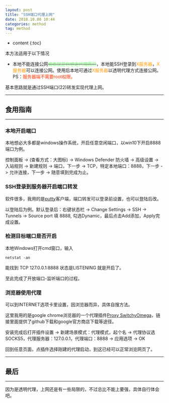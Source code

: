 ```yaml
---
layout: post
title: "SSH端口代理上网"
date: 2018.10.08 10:44
categories: method
tag: method
---
```

* content
{:toc}


本方法适用于以下情况

 + 本地不能连接公网<del><font color="#66FF66">或者就是你想走代理而已</font></del>，本地能SSH登录到<font color="#FF9900">X服务器</font>，<font color="#FF9900">X服务器</font>可以连接公网。使用后本地可通过<font color="#FF9900">X服务器</font>以透明代理方式连接公网。 PS：<font color="#FF3300">服务器端不需要root权限。</font>

基本思路就是通过SSH端口(22)转发实现代理上网。

---

## 食用指南

---
### 本地开启端口

本地想必大多都是windows操作系统，开启任意空闲端口，以win10下开启8888端口为例。

控制面板 -> (查看方式：大图标) -> Windows Defender 防火墙 -> 高级设置 -> 入站规则 -> 新建规则 -> 端口，下一步 -> TCP，特定本地端口：8888，下一步 -> 允许连接，下一步 -> 随意填到完成为止。


### SSH登录到服务器开启端口转发

软件很多，我用的是[putty](https://www.chiark.greenend.org.uk/~sgtatham/putty/latest.html)客户端，端口转发可以登录前设置，也可以登陆后改。

以登陆后为例。默认登录后：右键状态栏 -> Change Settings -> SSH -> Tunnels -> Source port 填 8888, 勾选Dynamic，最后点击Add添加，Apply完成设置。


### 检测目标端口是否开启

本地Windows打开cmd窗口，输入

	netstat -an

能找到 TCP 127.0.0.1:8888 状态是LISTENING 就是开启了。

至此完成了开放端口-监听端口的过程。


### 浏览器使用代理

可以到INTERNET选项卡里设置，因浏览器而异，具体自搜方法。

这里我用的是google chrome浏览器的一个代理插件[Proxy SwitchyOmega](https://www.switchyomega.com/)，链接里面提供了github下载和google官方商店下载等途径。

安装完成后打开插件设置 -> 新建场景模式：代理模式，起个名 -> 代理协议选SOCKS5，代理服务器：127.0.0.1，代理端口：8888 -> 应用选项 -> OK

回到任意页面，点插件选择刚建的代理启动，到这已经可以正常浏览网页了。

---

## 最后

---

因为是透明代理，上网还是有一些局限的，不过总比不能上要强，具体自行体会吧。
